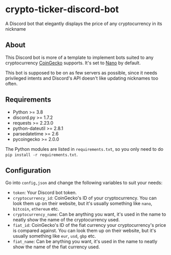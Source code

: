# crypto-ticker-discord-bot

A Discord bot that elegantly displays the price of any cryptocurrency in its nickname

## About

This Discord bot is more of a template to implement bots suited to any cryptocurrency [CoinGecko](https://www.coingecko.com/) supports. It's set to [Nano](https://nano.org/) by default.

This bot is supposed to be on as few servers as possible, since it needs privileged intents and Discord's API doesn't like updating nicknames too often.

## Requirements

- Python >= 3.8
- discord.py >= 1.7.2
- requests >= 2.23.0
- python-dateutil >= 2.8.1
- parsedatetime >= 2.6
- pycoingecko >= 2.0.0

The Python modules are listed in ``requirements.txt``, so you only need to do ``pip install -r requirements.txt``.

## Configuration
Go into ``config,json`` and change the following variables to suit your needs:

- ``token``: Your Discord bot token.
- ``cryptocurrency_id``: CoinGecko's ID of your cryptocurrency. You can look them up on their website, but it's usually something like ``nano``, ``bitcoin``, ``ethereum`` etc.
- ``cryptocurrency_name``: Can be anything you want, it's used in the name to neatly show the name of the cryptocurrency used.
- ``fiat_id``: CoinGecko's ID of the fiat currency your cryptocurrency's price is compared against. You can look them up on their website, but it's usually something like ``eur``, ``usd``, ``gbp`` etc.
- ``fiat_name``: Can be anything you want, it's used in the name to neatly show the name of the fiat currency used.
